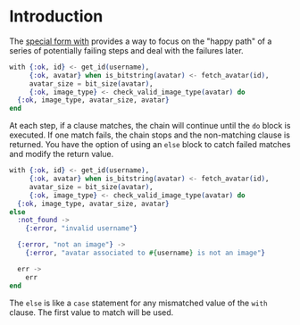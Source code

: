 # Introduction

The [special form with][with] provides a way to focus on the "happy path" of a series of potentially failing steps and deal with the failures later.

```elixir
with {:ok, id} <- get_id(username),
     {:ok, avatar} when is_bitstring(avatar) <- fetch_avatar(id),
     avatar_size = bit_size(avatar),
     {:ok, image_type} <- check_valid_image_type(avatar) do
  {:ok, image_type, avatar_size, avatar}
end
```

At each step, if a clause matches, the chain will continue until the `do` block is executed. If one match fails, the chain stops and the non-matching clause is returned. You have the option of using an `else` block to catch failed matches and modify the return value. 

```elixir
with {:ok, id} <- get_id(username),
     {:ok, avatar} when is_bitstring(avatar) <- fetch_avatar(id),
     avatar_size = bit_size(avatar),
     {:ok, image_type} <- check_valid_image_type(avatar) do
  {:ok, image_type, avatar_size, avatar}
else
  :not_found ->
    {:error, "invalid username"}

  {:error, "not an image"} ->
    {:error, "avatar associated to #{username} is not an image"}

  err ->
    err
end
```

The `else` is like a `case` statement for any mismatched value of the `with` clause. The first value to match will be used.

[with]: https://hexdocs.pm/elixir/Kernel.SpecialForms.html#with/1
